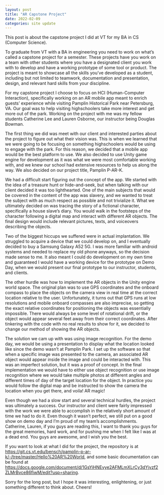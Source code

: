 ```yaml
---
layout: post
title: "AR Capstone Project"
date: 2022-02-09
categories: site update
---
```


This post is about the capstone project I did at VT for my BA in CS (Computer Science).

To graduate from VT with a BA in engineering you need to work on what’s called a capstone project for a semester. These projects have you work on a team with other students where you have a designated client you work with to develop and have a working prototype of some tool or product. The project is meant to showcase all the skills you’ve developed as a student, including but not limited to teamwork, documentation and presentation, design, and relevant hard skills from your discipline.

For my capstone project I choose to focus on HCI (Human-Computer Interaction), specifically working on an AR mobile app meant to enrich guests’ experience while visiting Pamplin Historical Park near Petersburg, VA. Our goal was to help visiting highschoolers take more interest and get more out of the park. Working on the project with me was my fellow students Catherine Lee and Lauren Osborne, our instructor being Douglas Bowman.

The first thing we did was meet with our client and interested parties about the project to figure out what their vision was. This is when we learned that we were going to be focusing on something highschoolers would be using to engage with the park. For this reason, we decided that a mobile app would be the best platform to use. We also decided to use Unity game engine for development as it was what we were most comfortable working with, and we knew our school had extensive resources to help us along the way. We also decided on our project title, Pamplin P-AR-K.

We had a difficult start figuring out the concept of the app. We started with the idea of a treasure hunt or hide-and-seek, but when talking with our client decided it was too lighthearted. One of the main subjects that would be covered in the content of the app was slavery, and we wanted to treat the subject with as much respect as possible and not trivialize it. What we ultimately decided on was tracing the story of a fictional character, specifically a house slave’s diary. You would walk in the footsteps of the character following a digital map and interact with different AR objects. The final design would include relevant pictures, texts, and voiceovers describing the objects.

Two of the biggest hiccups we suffered were in actual implantation. We struggled to acquire a device that we could develop on, and I eventually decided to buy a Samsung Galaxy A52 5G. I was more familiar with android systems and needed to replace my old phone anyways, so the decision made sense to me. It also meant I could do development on my own time and guaranteed I would have a working device for the prototype on Demo Day, when we would present our final prototype to our instructor, students, and clients.

The other hurdle was how to implement the AR objects in the Unity engine world space. The original plan was to use GPS coordinates and the onboard compass to place the objects on the camera view in real time at the correct location relative to the user. Unfortunately, it turns out that GPS runs at low resolutions and mobile onboard compasses are also imprecise, so getting the exact relative coordinates for positioning the objects was essentially impossible. There would always be some level of rotational drift, or the object would appear several feet away from their correct coordinates. After tinkering with the code with no real results to show for it, we decided to change our method of showing the AR objects.

The solution we cam up with was using image recognition. For the demo day, we would be using a presentation to display what the location looked like since the demo wasn’t at Pamplin Park. I set up the software so that when a specific image was presented to the camera, an associated AR object would appear inside the image and could be interacted with. This was an imperfect solution, but it was a proof of concept. In the final implementation we would have to either use object recognition or use image recognition where we would take multiple photos at different angles and different times of day of the target location for the object. In practice you would follow the digital map and be instructed to show the camera the location when you get there, and voila! AR magic!

Even though we had a slow start and several technical hurdles, the project was ultimately a success. Our instructor and client were fairly impressed with the work we were able to accomplish in the relatively short amount of time we had to do it. Even though it wasn’t perfect, we still put on a good show on demo day and I’m proud of my team’s accomplishments. Catherine, Lauren, if you guys are reading this, I want to thank you guys for the great memories, hard work, and for pushing me when I felt like I was at a dead end. You guys are awesome, and I wish you the best.

If you want to look at what I did for the project, the repository is at https://git.cs.vt.edu/bensch/pamplin-p-ar-k/-/tree/master/Hello%20AR%20World, and some basic documentation can be found at https://docs.google.com/document/d/1GsYiHNEvye2AFMLmXLrCy3dYjvzf2ZLMrBvce86fiwM/edit?usp=sharing.

Sorry for the long post, but I hope it was interesting, enlightening, or just something different to think about. Cheers!
